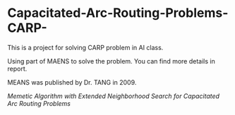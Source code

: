 # Capacitated-Arc-Routing-Problems-CARP-
This is a project for solving CARP problem in AI class.

Using part of MAENS to solve the problem.  You can find more details in report.

MEANS was published by Dr. TANG in 2009.

*Memetic Algorithm with Extended Neighborhood Search for Capacitated Arc Routing Problems*
